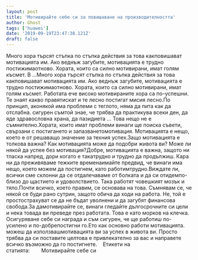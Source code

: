 ```yaml
---
layout: post
title: 'Мотивирайте себе си за повишаване на производителността'
author: Ghost
tags: ['huawei']
date: '2019-09-19T23:47:38.121Z'
draft: false
---
```


Много хора търсят стъпка по стъпка действия за това какповишават мотивацията им. Ако веднъж загубите, мотивацията е трудно постижимаотново. Хората, които са силно мотивирани, имат голям късмет. В ...Много хора търсят стъпка по стъпка действия за това какповишават мотивацията им. Ако веднъж загубите, мотивацията е трудно постижимаотново. Хората, които са силно мотивирани, имат голям късмет. Работата ече високо мотивираните хора са по-успешни. Те знаят какво правятискат и те лесно постигат мисия лесно.По принцип, аконякой има проблеми с теглото, няма да пита как да отслабна. сигурен съмтой знае, че трябва да практикува всеки ден, да яде здравословна храна, да пазидиета ... Това нещо не е съмнително.Хората, които имат проблеми винаги ще поиска съвети, свързани с постигането и запазванетомотивация. Мотивацията е нещо, което е от решаващо значение за техния успех.Защо мотивацията е толкова важна? Как мотивацията може да подобри живота ви? Може ли някой да успее без мотивация?Добре, мотивацията е важна, защото ни тласка напред, дори когато е такатрудно и трудно да продължиш. Кара ни да преживяваме тежките временаимайте предвид, че винаги има нещо, което можем да постигнем, като работимтрудно.Виждате ли, всички сме склонни да се отдалечаваме от болката и да си отидемпо-близо до щастието и удоволствието. Така работят човешкият мозък и тяло.Почти всичко, което правим, се основава на това. Съмнявам се, че някой се буди рано сутрин, защото обича да ходи на работа. Не, той е простострахуват се да не бъдат уволнени и да загубят финансова свобода.За дамотивирайте се, винаги гледайте дългосрочните си цели и нека товада ви преведе през работата. Това е като морков на клечка. Осигуряване себе си награда и съм сигурен, че ще работиш по-усилено и по-добрепостигни го.Ето как основно работи мотивацията. можеш да използвашмотивацията ви за успех в живота ви. Просто трябва да си поставите целтова е привлекателно за вас и направете всичко възможно да го постигнете.    Етикети на статията:        Мотивирайте себе си

